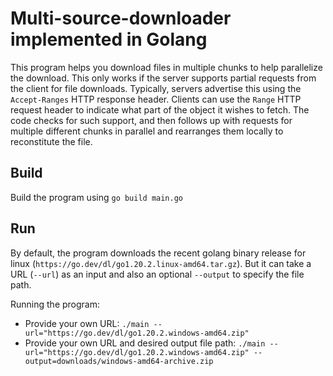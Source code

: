 # Multi-source-downloader implemented in Golang

This program helps you download files in multiple chunks to help parallelize the download. This only works if the server supports partial requests from the client for file downloads. Typically, servers advertise this using the `Accept-Ranges` HTTP response header. Clients can use the `Range` HTTP request header to indicate what part of the object it wishes to fetch.
The code checks for such support, and then follows up with requests for multiple different chunks in parallel and rearranges them locally to reconstitute the file.

## Build
Build the program using `go build main.go`

## Run 
By default, the program downloads the recent golang binary release for linux (`https://go.dev/dl/go1.20.2.linux-amd64.tar.gz`).
But it can take a URL (`--url`) as an input and also an optional `--output` to specify the file path.


Running the program:
- Provide your own URL: `./main --url="https://go.dev/dl/go1.20.2.windows-amd64.zip"`
- Provide your own URL and desired output file path: `./main --url="https://go.dev/dl/go1.20.2.windows-amd64.zip" --output=downloads/windows-amd64-archive.zip`
